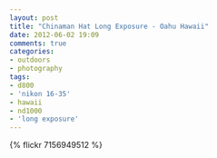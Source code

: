 ```yaml
---
layout: post
title: "Chinaman Hat Long Exposure - Oahu Hawaii"
date: 2012-06-02 19:09
comments: true
categories: 
- outdoors
- photography
tags:
- d800
- 'nikon 16-35'
- hawaii
- nd1000
- 'long exposure'
---
```

{% flickr 7156949512 %}
